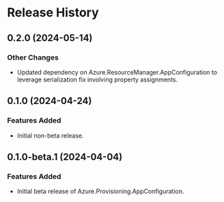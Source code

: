 # Release History

## 0.2.0 (2024-05-14)

### Other Changes

- Updated dependency on Azure.ResourceManager.AppConfiguration to leverage serialization fix involving property assignments.

## 0.1.0 (2024-04-24)

### Features Added

- Initial non-beta release.

## 0.1.0-beta.1 (2024-04-04)

### Features Added

- Initial beta release of Azure.Provisioning.AppConfiguration.

